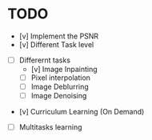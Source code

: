 # TODO

- [v] Implement the PSNR
- [v] Different Task level
- [ ] Differernt tasks
  - [v] Image Inpainting
  - [ ] Pixel interpolation
  - [ ] Image Deblurring
  - [ ] Image Denoising
- [v] Curriculum Learning (On Demand)
- [ ] Multitasks learning

